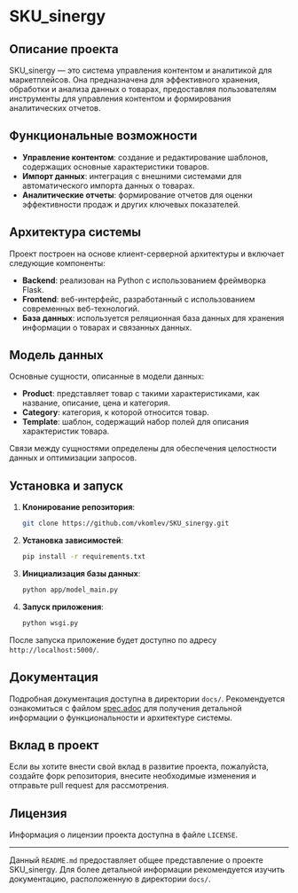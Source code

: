 # SKU_sinergy

## Описание проекта

SKU_sinergy — это система управления контентом и аналитикой для маркетплейсов. Она предназначена для эффективного хранения, обработки и анализа данных о товарах, предоставляя пользователям инструменты для управления контентом и формирования аналитических отчетов.

## Функциональные возможности

- **Управление контентом**: создание и редактирование шаблонов, содержащих основные характеристики товаров.
- **Импорт данных**: интеграция с внешними системами для автоматического импорта данных о товарах.
- **Аналитические отчеты**: формирование отчетов для оценки эффективности продаж и других ключевых показателей.

## Архитектура системы

Проект построен на основе клиент-серверной архитектуры и включает следующие компоненты:

- **Backend**: реализован на Python с использованием фреймворка Flask.
- **Frontend**: веб-интерфейс, разработанный с использованием современных веб-технологий.
- **База данных**: используется реляционная база данных для хранения информации о товарах и связанных данных.

## Модель данных

Основные сущности, описанные в модели данных:

- **Product**: представляет товар с такими характеристиками, как название, описание, цена и категория.
- **Category**: категория, к которой относится товар.
- **Template**: шаблон, содержащий набор полей для описания характеристик товара.

Связи между сущностями определены для обеспечения целостности данных и оптимизации запросов.

## Установка и запуск

1. **Клонирование репозитория**:

   ```bash
   git clone https://github.com/vkomlev/SKU_sinergy.git
   ```

2. **Установка зависимостей**:

   ```bash
   pip install -r requirements.txt
   ```

3. **Инициализация базы данных**:

   ```bash
   python app/model_main.py
   ```

4. **Запуск приложения**:

   ```bash
   python wsgi.py
   ```

После запуска приложение будет доступно по адресу `http://localhost:5000/`.

## Документация

Подробная документация доступна в директории `docs/`. Рекомендуется ознакомиться с файлом [spec.adoc](https://github.com/vkomlev/SKU_sinergy/blob/master/docs/spec.adoc) для получения детальной информации о функциональности и архитектуре системы.

## Вклад в проект

Если вы хотите внести свой вклад в развитие проекта, пожалуйста, создайте форк репозитория, внесите необходимые изменения и отправьте pull request для рассмотрения.

## Лицензия

Информация о лицензии проекта доступна в файле `LICENSE`.

---

Данный `README.md` предоставляет общее представление о проекте SKU_sinergy. Для более детальной информации рекомендуется изучить документацию, расположенную в директории `docs/`. 